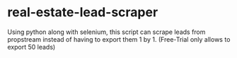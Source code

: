 # real-estate-lead-scraper
Using python along with selenium, this script can scrape leads from propstream instead of having to export them 1 by 1.  (Free-Trial only allows to export 50 leads)
